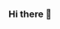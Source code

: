 ### Hi there 👋

<!--
**yszalxh/yszalxh** is a ✨ _special_ ✨ repository because its `README.md` (this file) appears on your GitHub profile.

Here are some ideas to get you started:

- 🔭 I’m Ice Year.
- 📫 How to reach me: My blog is [https://iceyear.ml](https://iceyear.ml)
-->

